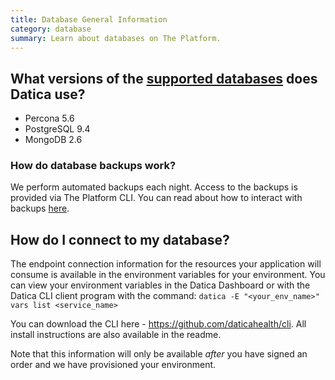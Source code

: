 ```yaml
---
title: Database General Information
category: database
summary: Learn about databases on The Platform.
---
```


## What versions of the [supported databases](/compliant-cloud/articles/supported-databases/) does Datica use?

- Percona 5.6
- PostgreSQL 9.4
- MongoDB 2.6

### How do database backups work?

We perform automated backups each night. Access to the backups is provided via The Platform CLI. You can read about how to interact with backups [here](../cli-database-backup).

## How do I connect to my database?

The endpoint connection information for the resources your application will consume is available in the environment variables for your environment.  You can view your environment variables in the Datica Dashboard or with the Datica CLI client program with the command:  `datica -E "<your_env_name>" vars list <service_name>`

You can download the CLI here - https://github.com/daticahealth/cli. All  install instructions are also available in the readme.

Note that this information will only be available *after* you have signed an order and we have provisioned your environment.
